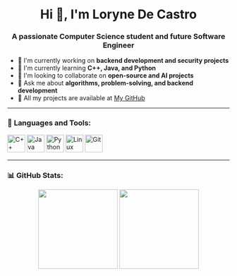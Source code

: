 <h1 align="center">Hi 👋, I'm Loryne De Castro</h1>
<h3 align="center">A passionate Computer Science student and future Software Engineer</h3>

- 🔭 I'm currently working on **backend development and security projects**
- 🌱 I'm currently learning **C++, Java, and Python**
- 🤝 I'm looking to collaborate on **open-source and AI projects**
- 💬 Ask me about **algorithms, problem-solving, and backend development**
- 📂 All my projects are available at [My GitHub](https://github.com/YourGitHubUsername)

---

### 🚀 **Languages and Tools:**  
<p align="left">
  <img src="https://cdn.jsdelivr.net/gh/devicons/devicon/icons/cplusplus/cplusplus-original.svg" alt="C++" width="40" height="40"/>
  <img src="https://cdn.jsdelivr.net/gh/devicons/devicon/icons/java/java-original.svg" alt="Java" width="40" height="40"/>
  <img src="https://cdn.jsdelivr.net/gh/devicons/devicon/icons/python/python-original.svg" alt="Python" width="40" height="40"/>
  <img src="https://cdn.jsdelivr.net/gh/devicons/devicon/icons/linux/linux-original.svg" alt="Linux" width="40" height="40"/>
  <img src="https://cdn.jsdelivr.net/gh/devicons/devicon/icons/git/git-original.svg" alt="Git" width="40" height="40"/>
</p>

---

### 📊 **GitHub Stats:**
<p align="center">
  <img height="180em" src="https://github-readme-stats.vercel.app/api?username=YourGitHubUsername&show_icons=true&theme=tokyonight" />
  <img height="180em" src="https://github-readme-streak-stats.herokuapp.com/?user=YourGitHubUsername&theme=tokyonight" />
</p>
